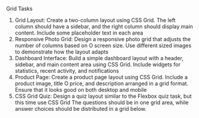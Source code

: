 Grid Tasks
1. Grid Layout:
Create a two-column layout using CSS Grid. The left column should have a
sidebar, and the right column should display main content. Include some
placeholder text in each area
2. Responsive Photo Grid:
Design a responsive photo grid that adjusts the number of columns based on
O
screen size. Use different sized images to demonstrate how the layout adapts
3. Dashboard Interface:
Build a simple dashboard layout with a header, sidebar, and main content area
using CSS Grid. Include widgets for statistics, recent activity, and notifications
4. Product Page:
Create a product page layout using CSS Grid. Include a product image, title
O
price, and description arranged in a grid format. Ensure that it looks good on both
desktop and mobile
5. CSS Grid Quiz:
Design a quiz layout similar to the Flexbox quiz task, but this time use CSS Grid
The questions should be in one grid area, while answer choices should be
distributed in a grid below.